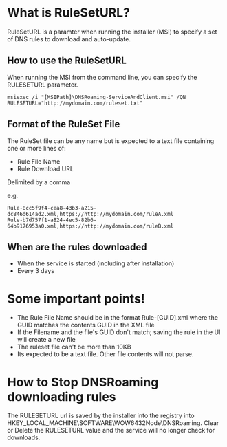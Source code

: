 # What is RuleSetURL?

RuleSetURL is a paramter when running the installer (MSI) to specify a set of DNS rules to download and auto-update.

## How to use the RuleSetURL

When running the MSI from the command line, you can specify the RULESETURL parameter.
```
msiexec /i "[MSIPath]\DNSRoaming-ServiceAndClient.msi" /QN RULESETURL="http://mydomain.com/ruleset.txt"
```

## Format of the RuleSet File

The RuleSet file can be any name but is expected to a text file containing one or more lines of:
- Rule File Name
- Rule Download URL

Delimited by a comma

e.g.
```
Rule-8cc5f9f4-cea8-43b3-a215-dc846d614ad2.xml,https://http://mydomain.com/ruleA.xml
Rule-b7d757f1-a824-4ec5-82b6-64b9176953a0.xml,https://http://mydomain.com/ruleB.xml
```

## When are the rules downloaded

- When the service is started (including after installation)
- Every 3 days

# Some important points!

- The Rule File Name should be in the format Rule-[GUID].xml where the GUID matches the contents GUID in the XML file
- If the Filename and the file's GUID don't match; saving the rule in the UI will create a new file
- The ruleset file can't be more than 10KB
- Its expected to be a text file. Other file contents will not parse.

# How to Stop DNSRoaming downloading rules

The RULESETURL url is saved by the installer into the registry into HKEY_LOCAL_MACHINE\SOFTWARE\WOW6432Node\DNSRoaming.
Clear or Delete the RULESETURL value and the service will no longer check for downloads.
